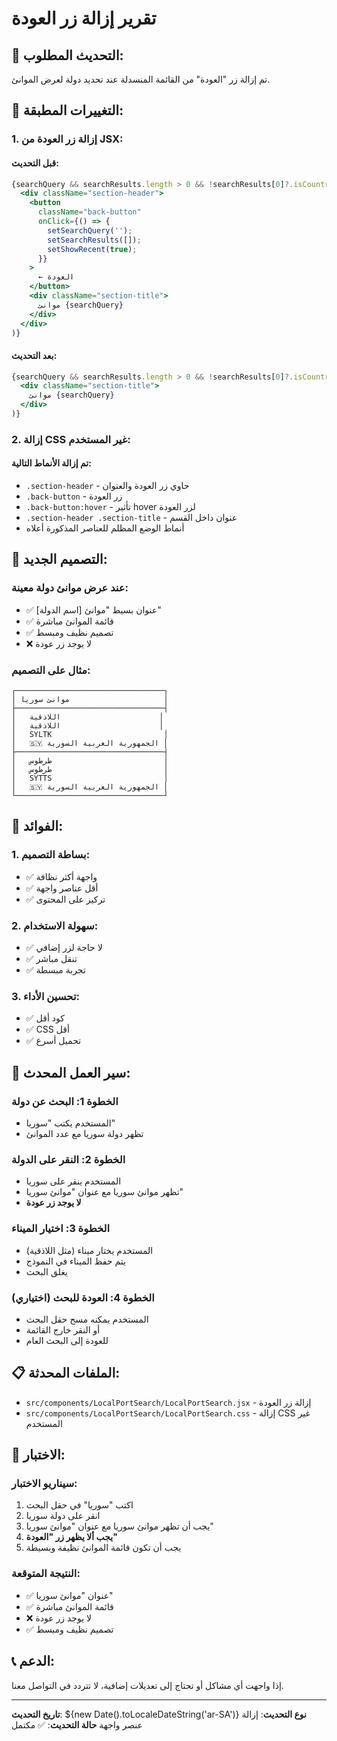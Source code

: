 # تقرير إزالة زر العودة

## 🎯 التحديث المطلوب:

تم إزالة زر "العودة" من القائمة المنسدلة عند تحديد دولة لعرض الموانئ.

## 🔧 التغييرات المطبقة:

### **1. إزالة زر العودة من JSX:**

#### **قبل التحديث:**
```jsx
{searchQuery && searchResults.length > 0 && !searchResults[0]?.isCountry && (
  <div className="section-header">
    <button 
      className="back-button"
      onClick={() => {
        setSearchQuery('');
        setSearchResults([]);
        setShowRecent(true);
      }}
    >
      ← العودة
    </button>
    <div className="section-title">
      موانئ {searchQuery}
    </div>
  </div>
)}
```

#### **بعد التحديث:**
```jsx
{searchQuery && searchResults.length > 0 && !searchResults[0]?.isCountry && (
  <div className="section-title">
    موانئ {searchQuery}
  </div>
)}
```

### **2. إزالة CSS غير المستخدم:**

#### **تم إزالة الأنماط التالية:**
- `.section-header` - حاوي زر العودة والعنوان
- `.back-button` - زر العودة
- `.back-button:hover` - تأثير hover لزر العودة
- `.section-header .section-title` - عنوان داخل القسم
- أنماط الوضع المظلم للعناصر المذكورة أعلاه

## 🎨 التصميم الجديد:

### **عند عرض موانئ دولة معينة:**
- ✅ عنوان بسيط "موانئ [اسم الدولة]"
- ✅ قائمة الموانئ مباشرة
- ✅ تصميم نظيف ومبسط
- ❌ لا يوجد زر عودة

### **مثال على التصميم:**
```
┌─────────────────────────────────┐
│ موانئ سوريا                     │
├─────────────────────────────────┤
│   اللاذقية                      │
│   اللاذقية                      │
│   SYLTK                         │
│   🇸🇾 الجمهورية العربية السورية │
├─────────────────────────────────┤
│   طرطوس                         │
│   طرطوس                         │
│   SYTTS                         │
│   🇸🇾 الجمهورية العربية السورية │
└─────────────────────────────────┘
```

## 🚀 الفوائد:

### **1. بساطة التصميم:**
- ✅ واجهة أكثر نظافة
- ✅ أقل عناصر واجهة
- ✅ تركيز على المحتوى

### **2. سهولة الاستخدام:**
- ✅ لا حاجة لزر إضافي
- ✅ تنقل مباشر
- ✅ تجربة مبسطة

### **3. تحسين الأداء:**
- ✅ كود أقل
- ✅ CSS أقل
- ✅ تحميل أسرع

## 🔄 سير العمل المحدث:

### **الخطوة 1: البحث عن دولة**
- المستخدم يكتب "سوريا"
- تظهر دولة سوريا مع عدد الموانئ

### **الخطوة 2: النقر على الدولة**
- المستخدم ينقر على سوريا
- تظهر موانئ سوريا مع عنوان "موانئ سوريا"
- **لا يوجد زر عودة**

### **الخطوة 3: اختيار الميناء**
- المستخدم يختار ميناء (مثل اللاذقية)
- يتم حفظ الميناء في النموذج
- يغلق البحث

### **الخطوة 4: العودة للبحث (اختياري)**
- المستخدم يمكنه مسح حقل البحث
- أو النقر خارج القائمة
- للعودة إلى البحث العام

## 📋 الملفات المحدثة:

- `src/components/LocalPortSearch/LocalPortSearch.jsx` - إزالة زر العودة
- `src/components/LocalPortSearch/LocalPortSearch.css` - إزالة CSS غير المستخدم

## 🧪 الاختبار:

### **سيناريو الاختبار:**
1. اكتب "سوريا" في حقل البحث
2. انقر على دولة سوريا
3. يجب أن تظهر موانئ سوريا مع عنوان "موانئ سوريا"
4. **يجب ألا يظهر زر "العودة"**
5. يجب أن تكون قائمة الموانئ نظيفة وبسيطة

### **النتيجة المتوقعة:**
- ✅ عنوان "موانئ سوريا"
- ✅ قائمة الموانئ مباشرة
- ❌ لا يوجد زر عودة
- ✅ تصميم نظيف ومبسط

## 📞 الدعم:

إذا واجهت أي مشاكل أو تحتاج إلى تعديلات إضافية، لا تتردد في التواصل معنا.

---

**تاريخ التحديث**: ${new Date().toLocaleDateString('ar-SA')}
**نوع التحديث**: إزالة عنصر واجهة
**حالة التحديث**: ✅ مكتمل



